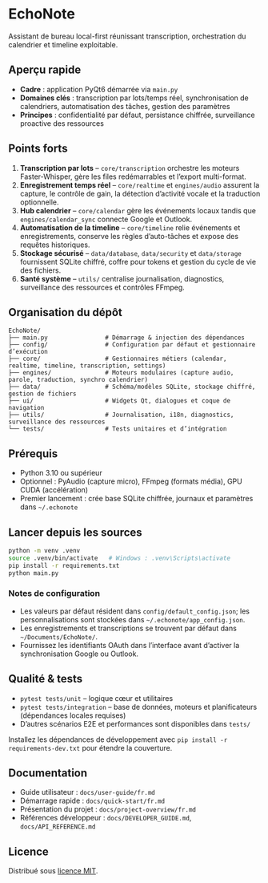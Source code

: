 # EchoNote

Assistant de bureau local-first réunissant transcription, orchestration du calendrier et timeline exploitable.

## Aperçu rapide
- **Cadre** : application PyQt6 démarrée via `main.py`
- **Domaines clés** : transcription par lots/temps réel, synchronisation de calendriers, automatisation des tâches, gestion des paramètres
- **Principes** : confidentialité par défaut, persistance chiffrée, surveillance proactive des ressources

## Points forts
1. **Transcription par lots** – `core/transcription` orchestre les moteurs Faster-Whisper, gère les files redémarrables et l’export multi-format.
2. **Enregistrement temps réel** – `core/realtime` et `engines/audio` assurent la capture, le contrôle de gain, la détection d’activité vocale et la traduction optionnelle.
3. **Hub calendrier** – `core/calendar` gère les événements locaux tandis que `engines/calendar_sync` connecte Google et Outlook.
4. **Automatisation de la timeline** – `core/timeline` relie événements et enregistrements, conserve les règles d’auto-tâches et expose des requêtes historiques.
5. **Stockage sécurisé** – `data/database`, `data/security` et `data/storage` fournissent SQLite chiffré, coffre pour tokens et gestion du cycle de vie des fichiers.
6. **Santé système** – `utils/` centralise journalisation, diagnostics, surveillance des ressources et contrôles FFmpeg.

## Organisation du dépôt
```
EchoNote/
├── main.py                # Démarrage & injection des dépendances
├── config/                # Configuration par défaut et gestionnaire d’exécution
├── core/                  # Gestionnaires métiers (calendar, realtime, timeline, transcription, settings)
├── engines/               # Moteurs modulaires (capture audio, parole, traduction, synchro calendrier)
├── data/                  # Schéma/modèles SQLite, stockage chiffré, gestion de fichiers
├── ui/                    # Widgets Qt, dialogues et coque de navigation
├── utils/                 # Journalisation, i18n, diagnostics, surveillance des ressources
└── tests/                 # Tests unitaires et d’intégration
```

## Prérequis
- Python 3.10 ou supérieur
- Optionnel : PyAudio (capture micro), FFmpeg (formats média), GPU CUDA (accélération)
- Premier lancement : crée base SQLite chiffrée, journaux et paramètres dans `~/.echonote`

## Lancer depuis les sources
```bash
python -m venv .venv
source .venv/bin/activate   # Windows : .venv\Scripts\activate
pip install -r requirements.txt
python main.py
```

### Notes de configuration
- Les valeurs par défaut résident dans `config/default_config.json`; les personnalisations sont stockées dans `~/.echonote/app_config.json`.
- Les enregistrements et transcriptions se trouvent par défaut dans `~/Documents/EchoNote/`.
- Fournissez les identifiants OAuth dans l’interface avant d’activer la synchronisation Google ou Outlook.

## Qualité & tests
- `pytest tests/unit` – logique cœur et utilitaires
- `pytest tests/integration` – base de données, moteurs et planificateurs (dépendances locales requises)
- D’autres scénarios E2E et performances sont disponibles dans `tests/`

Installez les dépendances de développement avec `pip install -r requirements-dev.txt` pour étendre la couverture.

## Documentation
- Guide utilisateur : `docs/user-guide/fr.md`
- Démarrage rapide : `docs/quick-start/fr.md`
- Présentation du projet : `docs/project-overview/fr.md`
- Références développeur : `docs/DEVELOPER_GUIDE.md`, `docs/API_REFERENCE.md`

## Licence
Distribué sous [licence MIT](LICENSE).
